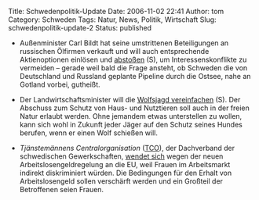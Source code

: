 Title: Schwedenpolitik-Update
Date: 2006-11-02 22:41
Author: tom
Category: Schweden
Tags: Natur, News, Politik, Wirtschaft
Slug: schwedenpolitik-update-2
Status: published

-   Außenminister Carl Bildt hat seine umstrittenen Beteiligungen an
    russischen Ölfirmen verkauft und will auch entsprechende
    Aktienoptionen einlösen und
    [abstoßen](http://www.sr.se/Ekot/artikel.asp?artikel=1004892) (S),
    um Interessenskonflikte zu vermeiden – gerade weil bald die Frage
    ansteht, ob Schweden die von Deutschland und Russland geplante
    Pipeline durch die Ostsee, nahe an Gotland vorbei, gutheißt.
-   Der Landwirtschaftsminister will die [Wolfsjagd
    vereinfachen](http://www.sr.se/Ekot/artikel.asp?artikel=1007264)
    (S). Der Abschuss zum Schutz von Haus- und Nutztieren soll auch in
    der freien Natur erlaubt werden. Ohne jemandem etwas unterstellen zu
    wollen, kann sich wohl in Zukunft jeder Jäger auf den Schutz seines
    Hundes berufen, wenn er einen Wolf schießen will.

-   *Tjänstemännens Centralorganisation* ([TCO](http://www.tco.se/)),
    der Dachverband der schwedischen Gewerkschaften, [wendet
    sich](http://www.sr.se/cgi-bin/International/nyhetssidor/artikel.asp?ProgramID=2108&Nyheter=&format=1&artikel=1011045)
    wegen der neuen Arbeitslosengeldregelung an die EU, weil Frauen im
    Arbeitsmarkt indirekt diskriminiert würden. Die Bedingungen für den
    Erhalt von Arbeitslosengeld sollen verschärft werden und ein
    Großteil der Betroffenen seien Frauen.

